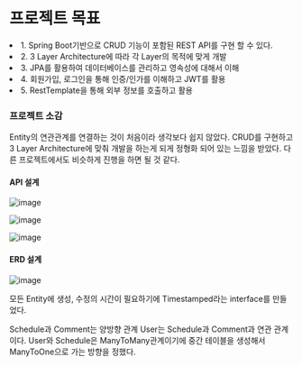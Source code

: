 <h1>프로젝트 목표</h1>
<li>1. Spring Boot기반으로 CRUD 기능이 포함된 REST API를 구현 할 수 있다.</li>
<li>2. 3 Layer Architecture에 따라 각 Layer의 목적에 맞게 개발</li>
<li>3. JPA를 활용하여 데이터베이스를 관리하고 영속성에 대해서 이해</li>
<li>4. 회원가입, 로그인을 통해 인증/인가를 이해하고 JWT를 활용</li>
<li>5. RestTemplate을 통해 외부 정보를 호출하고 활용</li>

<h3>프로젝트 소감</h3>
Entity의 연관관계를 연결하는 것이 처음이라 생각보다 쉽지 않았다.
CRUD를 구현하고 3 Layer Architecture에 맞춰 개발을 하는게 되게 정형화 되어 있는 느낌을 받았다.
다른 프로젝트에서도 비슷하게 진행을 하면 될 것 같다.


<h4>API 설계</h4>

![image](https://github.com/user-attachments/assets/74851f35-3000-47bc-8050-e6421871a498)

![image](https://github.com/user-attachments/assets/23df5382-e54d-4339-bacc-a0658a0765af)

![image](https://github.com/user-attachments/assets/35de66a0-a28f-4352-b74f-75bf53d11ca7)


<h4>ERD 설계</h4>

![image](https://github.com/user-attachments/assets/1d817a39-f117-47f3-a21c-9eb6c0bf4ffa)

모든 Entity에 생성, 수정의 시간이 필요하기에 Timestamped라는 interface를 만들었다.

Schedule과 Comment는 양방향 관계
User는 Schedule과 Comment과 연관 관계이다.
User와 Schedule은 ManyToMany관계이기에 중간 테이블을 생성해서 ManyToOne으로 가는 방향을 정했다.
